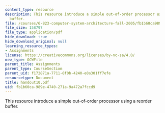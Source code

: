 ```yaml
---
content_type: resource
description: This resource introduce a simple out-of-order processor using a reorder
  buffer.
file: /courses/6-823-computer-system-architecture-fall-2005/fb1b60ca989e4740271a9a472a7fccd9_handout10.pdf
file_size: 158797
file_type: application/pdf
hide_download: true
hide_download_original: null
learning_resource_types:
- Assignments
license: https://creativecommons.org/licenses/by-nc-sa/4.0/
ocw_type: OCWFile
parent_title: Assignments
parent_type: CourseSection
parent_uid: f172871a-7711-8f0b-4240-e0a301ff7efe
resourcetype: Document
title: handout10.pdf
uid: fb1b60ca-989e-4740-271a-9a472a7fccd9
---
```

This resource introduce a simple out-of-order processor using a reorder buffer.